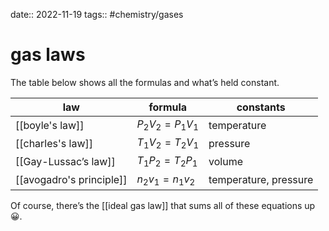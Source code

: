 date:: 2022-11-19
tags:: #chemistry/gases 

# gas laws
The table below shows all the formulas and what’s held constant.

| law                      | formula                   | constants             |
| ------------------------ | ------------------------- | --------------------- |
| [[boyle's law]]          | $P_{2}V_{2}=P_{1}V_{1}$   | temperature           |
| [[charles's law]]        | $T_{1}V_{2}=T_{2}V_{1}$   | pressure              |
| [[Gay-Lussac’s law]]     | $T_{1}P_{2} = T_{2}P_{1}$ | volume                |
| [[avogadro's principle]] | $n_{2}v_{1} = n_{1}v_{2}$ | temperature, pressure |

Of course, there’s the [[ideal gas law]] that sums all of these equations up 😀.